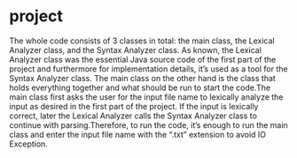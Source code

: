 # project
The whole code consists of 3 classes in total: the main class, the Lexical Analyzer class, and 
the Syntax Analyzer class. As known, the Lexical Analyzer class was the essential Java 
source code of the first part of the project and furthermore for implementation details, it’s 
used as a tool for the Syntax Analyzer class. The main class on the other hand is the class that 
holds everything together and what should be run to start the code.The main class first asks the user for the input file name to lexically analyze the input as desired in the first part of the project. If the input is lexically correct, later the Lexical 
Analyzer calls the Syntax Analyzer class to continue with parsing.Therefore, to run the code, it’s enough to run the main class and enter the input file name with the “.txt” extension to avoid IO Exception. 
